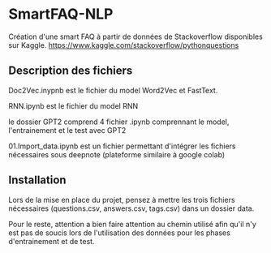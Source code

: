 # SmartFAQ-NLP
Création d'une smart FAQ à partir de données de Stackoverflow disponibles sur Kaggle.
https://www.kaggle.com/stackoverflow/pythonquestions

## Description des fichiers
Doc2Vec.inypnb est le fichier du model Word2Vec et FastText.  
     
RNN.ipynb est le fichier du model RNN      
      
le dossier GPT2 comprend 4 fichier .ipynb comprennant le model, l'entrainement et le test avec GPT2 
        
01.Import_data.ipynb est un fichier permettant d'intégrer les fichiers nécessaires sous deepnote (plateforme similaire à google colab)     

## Installation
Lors de la mise en place du projet, pensez à mettre les trois fichiers nécessaires (questions.csv, answers.csv, tags.csv) dans un dossier data. 
      
Pour le reste, attention a bien faire attention au chemin utilisé afin qu'il n'y est pas de soucis lors de l'utilisation des données pour les phases d'entrainement et de test.
